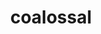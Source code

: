 ---
id: 839
title: coalossal
types: [rock,fire]
image: https://raw.githubusercontent.com/PokeAPI/sprites/master/sprites/pokemon/839.png
---